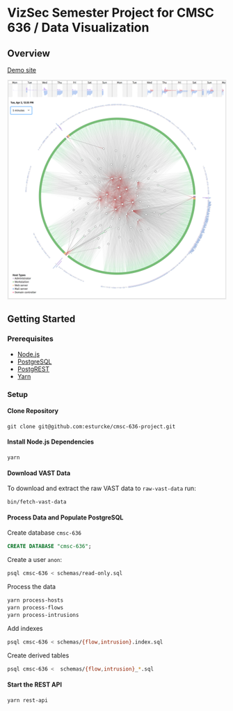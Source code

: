 # VizSec Semester Project for CMSC 636 / Data Visualization

## Overview

[Demo site](http://maiholz.org)

![Screen shot](screen-shot.png)

## Getting Started

### Prerequisites

  - [Node.js](https://nodejs.org/en/)
  - [PostgreSQL](https://www.postgresql.org)
  - [PostgREST](http://postgrest.com/)
  - [Yarn](https://yarnpkg.com/)

### Setup

#### Clone Repository

```
git clone git@github.com:esturcke/cmsc-636-project.git
```

#### Install Node.js Dependencies

```
yarn
```

#### Download VAST Data

To download and extract the raw VAST data to `raw-vast-data` run:

```
bin/fetch-vast-data
```

#### Process Data and Populate PostgreSQL

Create database `cmsc-636`

```sql
CREATE DATABASE "cmsc-636";
```

Create a user `anon`:

```bash
psql cmsc-636 < schemas/read-only.sql
```

Process the data

```bash
yarn process-hosts
yarn process-flows
yarn process-intrusions
```

Add indexes

```bash
psql cmsc-636 < schemas/{flow,intrusion}.index.sql
```

Create derived tables

```bash
psql cmsc-636 <  schemas/{flow,intrusion}_*.sql
```

#### Start the REST API

```
yarn rest-api
```
